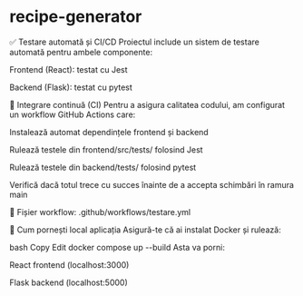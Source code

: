 # recipe-generator

✅ Testare automată și CI/CD
Proiectul include un sistem de testare automată pentru ambele componente:

Frontend (React): testat cu Jest

Backend (Flask): testat cu pytest

🔁 Integrare continuă (CI)
Pentru a asigura calitatea codului, am configurat un workflow GitHub Actions care:

Instalează automat dependințele frontend și backend

Rulează testele din frontend/src/tests/ folosind Jest

Rulează testele din backend/tests/ folosind pytest

Verifică dacă totul trece cu succes înainte de a accepta schimbări în ramura main

📂 Fișier workflow: .github/workflows/testare.yml

🚀 Cum pornești local aplicația
Asigură-te că ai instalat Docker și rulează:

bash
Copy
Edit
docker compose up --build
Asta va porni:

React frontend (localhost:3000)

Flask backend (localhost:5000)
